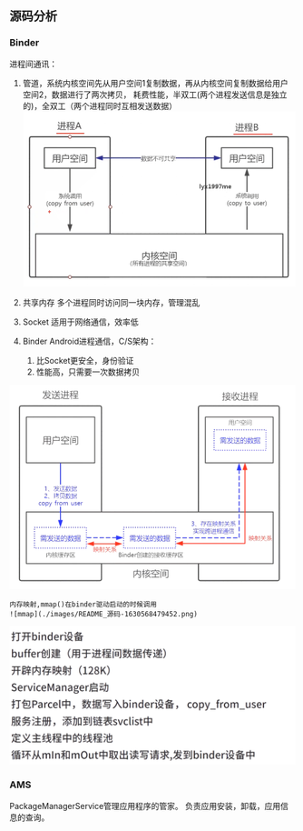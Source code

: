 ##  源码分析

### Binder

  进程间通讯：
1. 管道，系统内核空间先从用户空间1复制数据，再从内核空间复制数据给用户空间2，数据进行了两次拷贝， 耗费性能，半双工(两个进程发送信息是独立的)，全双工（两个进程同时互相发送数据）
    ![管道通信](./images/README_源码-1630566264267.png)

2. 共享内存 多个进程同时访问同一块内存，管理混乱
3. Socket  适用于网络通信，效率低
4. Binder Android进程通信，C/S架构：
   1. 比Socket更安全，身份验证
   2. 性能高，只需要一次数据拷贝

  ![binder过程](./images/README_源码-1630567406833.png)

    内存映射,mmap()在binder驱动启动的时候调用
    ![mmap](./images/README_源码-1630568479452.png)

![binder](./images/README_源码-1630568797623.png)


### AMS
  PackageManagerService管理应用程序的管家。 负责应用安装，卸载，应用信息的查询。
